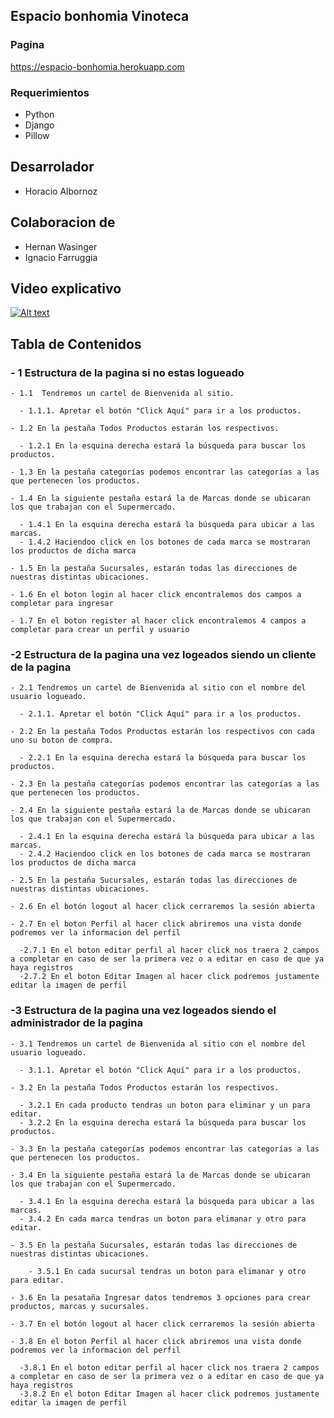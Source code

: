 ## Espacio bonhomia Vinoteca ##


### Pagina
https://espacio-bonhomia.herokuapp.com

### Requerimientos

- Python
- Django
- Pillow

## Desarrolador ##
 - Horacio Albornoz
## Colaboracion de ##
 - Hernan Wasinger
 - Ignacio Farruggia


## Video explicativo ##

[![Alt text](https://img.youtube.com/vi/WP2HwJrsfHw/0.jpg)](https://www.youtube.com/watch?v=WP2HwJrsfHw)

## Tabla de Contenidos ##

### - 1 Estructura de la pagina si no estas logueado 

    - 1.1  Tendremos un cartel de Bienvenida al sitio.
    
      - 1.1.1. Apretar el botón "Click Aquí" para ir a los productos.
      
    - 1.2 En la pestaña Todos Productos estarán los respectivos.
    
      - 1.2.1 En la esquina derecha estará la búsqueda para buscar los productos.
      
    - 1.3 En la pestaña categorías podemos encontrar las categorías a las que pertenecen los productos.
    
    - 1.4 En la siguiente pestaña estará la de Marcas donde se ubicaran los que trabajan con el Supermercado.
    
      - 1.4.1 En la esquina derecha estará la búsqueda para ubicar a las marcas.
      - 1.4.2 Haciendoo click en los botones de cada marca se mostraran los productos de dicha marca
      
    - 1.5 En la pestaña Sucursales, estarán todas las direcciones de nuestras distintas ubicaciones.
    
    - 1.6 En el boton login al hacer click encontralemos dos campos a completar para ingresar
    
    - 1.7 En el boton register al hacer click encontralemos 4 campos a completar para crear un perfil y usuario
    
 ### -2 Estructura de la pagina una vez logeados siendo un cliente de la pagina

    - 2.1 Tendremos un cartel de Bienvenida al sitio con el nombre del usuario logueado.

      - 2.1.1. Apretar el botón "Click Aquí" para ir a los productos.

    - 2.2 En la pestaña Todos Productos estarán los respectivos con cada uno su boton de compra.

      - 2.2.1 En la esquina derecha estará la búsqueda para buscar los productos.

    - 2.3 En la pestaña categorías podemos encontrar las categorías a las que pertenecen los productos.

    - 2.4 En la siguiente pestaña estará la de Marcas donde se ubicaran los que trabajan con el Supermercado.

      - 2.4.1 En la esquina derecha estará la búsqueda para ubicar a las marcas.
      - 2.4.2 Haciendoo click en los botones de cada marca se mostraran los productos de dicha marca

    - 2.5 En la pestaña Sucursales, estarán todas las direcciones de nuestras distintas ubicaciones.

    - 2.6 En el botón logout al hacer click cerraremos la sesión abierta

    - 2.7 En el boton Perfil al hacer click abriremos una vista donde podremos ver la informacion del perfil

      -2.7.1 En el boton editar perfil al hacer click nos traera 2 campos a completar en caso de ser la primera vez o a editar en caso de que ya haya registros
      -2.7.2 En el boton Editar Imagen al hacer click podremos justamente editar la imagen de perfil


  ### -3 Estructura de la pagina una vez logeados siendo el administrador de la pagina

    - 3.1 Tendremos un cartel de Bienvenida al sitio con el nombre del usuario logueado.

      - 3.1.1. Apretar el botón "Click Aquí" para ir a los productos.

    - 3.2 En la pestaña Todos Productos estarán los respectivos.

      - 3.2.1 En cada producto tendras un boton para eliminar y un para editar.
      - 3.2.2 En la esquina derecha estará la búsqueda para buscar los productos.

    - 3.3 En la pestaña categorías podemos encontrar las categorías a las que pertenecen los productos.

    - 3.4 En la siguiente pestaña estará la de Marcas donde se ubicaran los que trabajan con el Supermercado.

      - 3.4.1 En la esquina derecha estará la búsqueda para ubicar a las marcas.
      - 3.4.2 En cada marca tendras un boton para elimanar y otro para editar.

    - 3.5 En la pestaña Sucursales, estarán todas las direcciones de nuestras distintas ubicaciones.

        - 3.5.1 En cada sucursal tendras un boton para elimanar y otro para editar.

    - 3.6 En la pesataña Ingresar datos tendremos 3 opciones para crear productos, marcas y sucursales.

    - 3.7 En el botón logout al hacer click cerraremos la sesión abierta

    - 3.8 En el boton Perfil al hacer click abriremos una vista donde podremos ver la informacion del perfil
    
      -3.8.1 En el boton editar perfil al hacer click nos traera 2 campos a completar en caso de ser la primera vez o a editar en caso de que ya haya registros
      -3.8.2 En el boton Editar Imagen al hacer click podremos justamente editar la imagen de perfil
